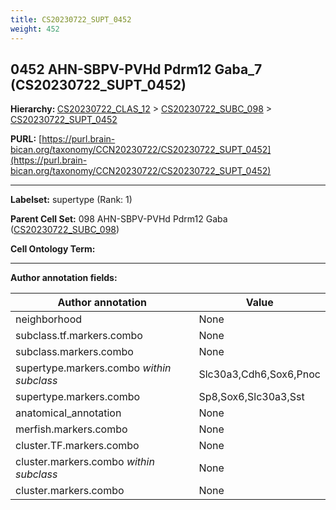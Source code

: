 ```yaml
---
title: CS20230722_SUPT_0452
weight: 452
---
```

## 0452 AHN-SBPV-PVHd Pdrm12 Gaba_7 (CS20230722_SUPT_0452)
<b>Hierarchy: </b>
[CS20230722_CLAS_12](../CS20230722_CLAS_12) >
[CS20230722_SUBC_098](../CS20230722_SUBC_098) >
[CS20230722_SUPT_0452](../CS20230722_SUPT_0452)

**PURL:** [https://purl.brain-bican.org/taxonomy/CCN20230722/CS20230722_SUPT_0452](https://purl.brain-bican.org/taxonomy/CCN20230722/CS20230722_SUPT_0452)

---


**Labelset:** supertype (Rank: 1)

**Parent Cell Set:** 098 AHN-SBPV-PVHd Pdrm12 Gaba ([CS20230722_SUBC_098](../CS20230722_SUBC_098))



**Cell Ontology Term:** 

[MARKER GENES.]: #


---

[TRANSFERRED ANNOTATIONS.]: #


[AUTHOR ANNOTATION FIELDS.]: #


**Author annotation fields:**

| Author annotation | Value |
|-------------------|-------|
|neighborhood|None|
|subclass.tf.markers.combo|None|
|subclass.markers.combo|None|
|supertype.markers.combo _within subclass_|Slc30a3,Cdh6,Sox6,Pnoc|
|supertype.markers.combo|Sp8,Sox6,Slc30a3,Sst|
|anatomical_annotation|None|
|merfish.markers.combo|None|
|cluster.TF.markers.combo|None|
|cluster.markers.combo _within subclass_|None|
|cluster.markers.combo|None|
